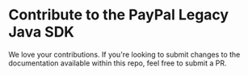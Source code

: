 # Contribute to the PayPal Legacy Java SDK

We love your contributions.  If you're looking to submit changes to the documentation available within this repo, feel free to submit a PR.
